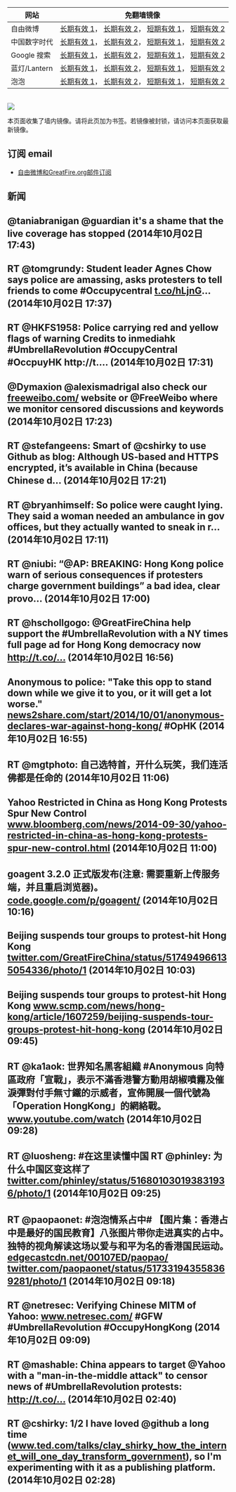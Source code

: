 <table>
    <thead>
        <tr>
            <th>网站</th>
            <th>免翻墙镜像</th>
        </tr>
    </thead>
    <tbody>    
        <tr>
            <td>自由微博</td>
            <td>            
                <a href="https://edgecastcdn.net/00107ED/freeweibo/" target="_BLANK">长期有效 1</a>，            
                <a href="https://objects.dreamhost.com/freeweibo/index.html" target="_BLANK">长期有效 2</a>，            
                <a href="https://fw3.azurewebsites.net" target="_BLANK">短期有效 1</a>，            
                <a href="https://d1stdkq55ggsv7.cloudfront.net" target="_BLANK">短期有效 2</a>
            </td>
        </tr>    
        <tr>
            <td>中国数字时代</td>
            <td>            
                <a href="https://edgecastcdn.net/00107ED/cdt/" target="_BLANK">长期有效 1</a>，            
                <a href="https://objects.dreamhost.com/cdt/index.html" target="_BLANK">长期有效 2</a>，            
                <a href="https://1ff2d.azurewebsites.net" target="_BLANK">短期有效 1</a>，            
                <a href="https://d29jekp4emy41a.cloudfront.net" target="_BLANK">短期有效 2</a>
            </td>
        </tr>    
        <tr>
            <td>Google 搜索</td>
            <td>            
                <a href="https://edgecastcdn.net/00107ED/g/" target="_BLANK">长期有效 1</a>，            
                <a href="https://objects.dreamhost.com/goo/index.html" target="_BLANK">长期有效 2</a>，            
                <a href="https://865ba.azurewebsites.net" target="_BLANK">短期有效 1</a>，            
                <a href="https://d3vv89cvqbrqlq.cloudfront.net" target="_BLANK">短期有效 2</a>
            </td>
        </tr>    
        <tr>
            <td>蓝灯/Lantern</td>
            <td>            
                <a href="https://edgecastcdn.net/00107ED/lantern/" target="_BLANK">长期有效 1</a>，            
                <a href="https://objects.dreamhost.com/lantern/index.html" target="_BLANK">长期有效 2</a>，            
                <a href="https://c7511.azurewebsites.net" target="_BLANK">短期有效 1</a>，            
                <a href="https://dx1djqjpnvurw.cloudfront.net" target="_BLANK">短期有效 2</a>
            </td>
        </tr>    
        <tr>
            <td>泡泡</td>
            <td>            
                <a href="https://edgecastcdn.net/00107ED/paopao/" target="_BLANK">长期有效 1</a>，            
                <a href="https://objects.dreamhost.com/paopao/index.html" target="_BLANK">长期有效 2</a>，            
                <a href="https://paopao2.azurewebsites.net" target="_BLANK">短期有效 1</a>，            
                <a href="https://d19ysv8o6fv16v.cloudfront.net" target="_BLANK">短期有效 2</a>
            </td>
        </tr>
    </tbody>
</table>
<br/>
<img src="https://raw.githubusercontent.com/greatfire/z/master/logos.gif" />

本页面收集了墙内镜像。请将此页加为书签。若镜像被封锁，请访问本页面获取最新镜像。

## 订阅 email
* <a href="https://b.us7.list-manage.com/subscribe?u=854fca58782082e0cbdf204a0&id=c78949b93c">自由微博和GreatFire.org邮件订阅</a>
    
## 新闻
@taniabranigan @guardian it's a shame that the live coverage has stopped (2014年10月02日 17:43)
 ---
RT @tomgrundy: Student leader Agnes Chow says police are amassing, asks protesters to tell friends to come #Occupycentral <a href="http://t.co/hLjnG" target="_BLANK">t.co/hLjnG</a>… (2014年10月02日 17:37)
 ---
RT @HKFS1958: Police carrying red and yellow flags of warning 
Credits to inmediahk 
#UmbrellaRevolution #OccupyCentral #OccpuyHK http://t.… (2014年10月02日 17:31)
 ---
@Dymaxion @alexismadrigal also check our <a href="https://freeweibo.com/" target="_BLANK">freeweibo.com/</a> website or @FreeWeibo where we monitor censored discussions and keywords (2014年10月02日 17:23)
 ---
RT @stefangeens: Smart of @cshirky to use Github as blog: Although US-based and HTTPS encrypted, it’s available in China (because Chinese d… (2014年10月02日 17:21)
 ---
RT @bryanhimself: So police were caught lying. They said a woman needed an ambulance in gov offices, but they actually wanted to sneak in r… (2014年10月02日 17:11)
 ---
RT @niubi: “@AP: BREAKING: Hong Kong police warn of serious consequences if protesters charge government buildings” a bad idea, clear provo… (2014年10月02日 17:00)
 ---
RT @hschollgogo: @GreatFireChina help support the #UmbrellaRevolution with a NY times full page ad for Hong Kong democracy now http://t.co/… (2014年10月02日 16:56)
 ---
Anonymous to police: "Take this opp to stand down while we give it to you, or it will get a lot worse." <a href="http://news2share.com/start/2014/10/01/anonymous-declares-war-against-hong-kong/" target="_BLANK">news2share.com/start/2014/10/01/anonymous-declares-war-against-hong-kong/</a> #OpHK (2014年10月02日 16:55)
 ---
RT @mgtphoto: 自己选特首，开什么玩笑，我们连活佛都是任命的 (2014年10月02日 11:06)
 ---
Yahoo Restricted in China as Hong Kong Protests Spur New Control <a href="http://www.bloomberg.com/news/2014-09-30/yahoo-restricted-in-china-as-hong-kong-protests-spur-new-control.html" target="_BLANK">www.bloomberg.com/news/2014-09-30/yahoo-restricted-in-china-as-hong-kong-protests-spur-new-control.html</a> (2014年10月02日 11:00)
 ---
goagent 3.2.0 正式版发布(注意: 需要重新上传服务端，并且重启浏览器)。 <a href="https://code.google.com/p/goagent/" target="_BLANK">code.google.com/p/goagent/</a> (2014年10月02日 10:16)
 ---
Beijing suspends tour groups to protest-hit Hong Kong <a href="https://twitter.com/GreatFireChina/status/517494966135054336/photo/1" target="_BLANK">twitter.com/GreatFireChina/status/517494966135054336/photo/1</a> (2014年10月02日 10:03)
 ---
Beijing suspends tour groups to protest-hit Hong Kong <a href="http://www.scmp.com/news/hong-kong/article/1607259/beijing-suspends-tour-groups-protest-hit-hong-kong" target="_BLANK">www.scmp.com/news/hong-kong/article/1607259/beijing-suspends-tour-groups-protest-hit-hong-kong</a> (2014年10月02日 09:45)
 ---
RT @ka1aok: 世界知名黑客組織 #Anonymous 向特區政府「宣戰」，表示不滿香港警方動用胡椒噴霧及催淚彈對付手無寸鐵的示威者，宣佈開展一個代號為「Operation HongKong」的網絡戰。
<a href="http://www.youtube.com/watch?v=BFO0hN9Ptdc&feature=youtu.be&list=UUbBm6SZ235HFxwVKC7Po5IA" target="_BLANK">www.youtube.com/watch</a> (2014年10月02日 09:28)
 ---
RT @luosheng: #在这里读懂中国 RT @phinley: 为什么中国区变这样了 <a href="https://twitter.com/phinley/status/516801030193831936/photo/1" target="_BLANK">twitter.com/phinley/status/516801030193831936/photo/1</a> (2014年10月02日 09:25)
 ---
RT @paopaonet: #泡泡情系占中# 【图片集：香港占中是最好的国民教育】八张图片带你走进真实的占中。独特的视角解读这场以爱与和平为名的香港国民运动。<a href="https://edgecastcdn.net/00107ED/paopao/?u=/news/197" target="_BLANK">edgecastcdn.net/00107ED/paopao/</a> <a href="https://twitter.com/paopaonet/status/517331943558369281/photo/1" target="_BLANK">twitter.com/paopaonet/status/517331943558369281/photo/1</a> (2014年10月02日 09:18)
 ---
RT @netresec: Verifying Chinese MITM of Yahoo: <a href="http://www.netresec.com/?page=Blog&month=2014-10&post=Verifying-Chinese-MITM-of-Yahoo" target="_BLANK">www.netresec.com/</a>
#GFW #UmbrellaRevolution #OccupyHongKong (2014年10月02日 09:09)
 ---
RT @mashable: China appears to target @Yahoo with a "man-in-the-middle attack" to censor news of #UmbrellaRevolution protests: http://t.co/… (2014年10月02日 02:40)
 ---
RT @cshirky: 1/2 I have loved @github a long time (<a href="http://www.ted.com/talks/clay_shirky_how_the_internet_will_one_day_transform_government?language=en" target="_BLANK">www.ted.com/talks/clay_shirky_how_the_internet_will_one_day_transform_government</a>), so I'm experimenting with it as a publishing platform. (2014年10月02日 02:28)
 ---
